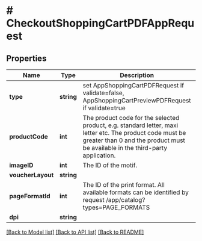 # # CheckoutShoppingCartPDFAppRequest

## Properties

Name | Type | Description | Notes
------------ | ------------- | ------------- | -------------
**type** | **string** | set AppShoppingCartPDFRequest if validate&#x3D;false, AppShoppingCartPreviewPDFRequest if validate&#x3D;true | [default to 'AppShoppingCartPreviewPDFRequest']
**productCode** | **int** | The product code for the selected product, e.g. standard letter, maxi letter etc. The product code must be greater than 0 and the product must be available in the third-party application. | [optional]
**imageID** | **int** | The ID of the motif. | [optional]
**voucherLayout** | **string** |  |
**pageFormatId** | **int** | The ID of the print format. All available formats can be identified by request /app/catalog?types&#x3D;PAGE_FORMATS | [optional]
**dpi** | **string** |  | [optional]

[[Back to Model list]](../../README.md#models) [[Back to API list]](../../README.md#endpoints) [[Back to README]](../../README.md)

